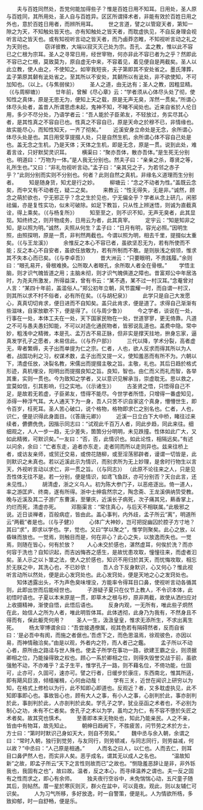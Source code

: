 <!-- { "loadSidebar": true } -->
　　夫与百姓同然处，吾党何能加得些子？惟是百姓日用不知耳。日用处，圣人原与百姓同，其所用处，圣人自与百姓异。区区所谓择术者，非能有效於百姓日用之外也，意於百姓日用者，而辨所用耳。
　　世之言道，譬之以管窥天者，第知一隙之为天，不知触处皆天也。亦有知触处之皆天者，而耽虚执见，不自反身理会视听言动之皆天也。或有知视听言动之皆天者，而乃鹵莽恣睢，不知视听言动之礼之为天则也。
　　窃详彼教，大端以寂灭灭己处为宗。吾孔、孟之教，惟以此不容已之仁根为宗耳。圣人之寻常日用，经世宰物，何亦非此不容已者为之乎？然即此不容已之仁根，莫致莫为，原自虚无中来，不容着见，着见便自是两截矣。圣人以此立教，使人由之，不使知之。如宰我短丧，夫子第即其不安处省之。墨氏薄葬，孟子第原其颡有泚处省之。至其所以不安处，其颡所以有泚处，非不欲使知，不可加知也。（以上。《与焦弱侯》）
　　圣人之道，由无达有；圣人之教，因粗显精。（《与周柳塘》）
　　廿年前，曾解《尽心章》云：“学者须从心体尽头处了彻，使知性之真体，原是无思无为，便知上天之载，原是无声无臭，浑然一贯矣。”所谓心体尽头处者，盖昔人所谓思虑未起，鬼神不知，不睹不闻处也。近来自省於人伦日用，多少不尽分处，乃语学者云：“吾人能於子臣弟友，不轻放过，务实尽其心者，是其性真之不容自已也。性真之不容自已，原是天命之於穆不已，非情缘也。故实能尽心，而知性知天，一齐了彻矣。”
　　近溪安身立命处是无念，余所谓心体尽头处是也。其日用受享提掇人处，只是自然生机，余所谓心体不容自己处是也。盖无念之生机，乃是天体；天体之生机，即是无念，原是一贯。说到此处，难着言诠，只好默契灵识耳。
　　横渠曰：“聚亦吾体，散亦吾体。”是生死无分别也。明道曰：“万物为一体。”是人我无分别也。然夫子曰：“亲亲之杀，尊贤之等，礼所生也。”又曰：“非礼勿视听言动。”孟子曰：“亲其兄之子，为若邻之赤子乎？”此则分别而实则不分别也。何者？此则自然之真机，非缘名义道理而生分别者。
　　知是随身货，知尤是行之妙。
　　柳塘云：“念之不动者为性。”盖既云念矣，而中又有不动者在，疑二之矣。
　　来教云：“性无得失，无是非。”诚然，顾念之萌於欲也，宁无邪正乎？念之生於见也，宁无偏全乎？学者从念上研几，闲邪祛偏，亦是复性实功，似未可破除。如足下教旨，只从性上辨迷悟，则诚为直截真诠，得上乘矣。（《与杨复所》）
　　知至至之，则不识不知，无声无臭者，此其显现。知终终之，则开物成务，日用云为者，此其真宰。
　　定宇云：“知是知非之知，是以照为明。”诚然，夫照从何生？孟子曰：“日月有明，容光必照。”因明生照，由照探明，原是一贯，非判然两截也。今谓以照为明，相去千里，提掇似太重矣。（《与王龙溪》）
　　余惟反之本心不容已者，虽欲坚忍无为，若有所使而不能；反之本心不自安者，虽欲任放敢为，若有所制而不敢。是则肤浅之纲领，惟求其不失本心而已矣。（《与李卓吾》）
　　昔大洲云：“只要眼明，不贵践履。”余则曰：“眼孔易开，骨根难换。公所取人者眼孔，余所取人者全在骨根。”
　　学悟主脑，则才识气魄皆道之用；主脑未彻，则才识气魄俱道之障也。昔富郑公中年居洛时，为尧夫所激发，所得益深，曾有书云：“某不遇，某不过一村汉耳。”念菴曾对人言：“某四十年前，盖滥俗人。”郑公初年立朝，风节震耀一时，而自谓一村汉，则其所以求不村不俗者，必有所在矣。（《与胡杞泉》）
　　此学只是自己大发愿心，真真切切肯求，便日进而不自知矣。盖只此肯求，便是道了。求得自己渐渐有些滋味，自家放歇不下，便是得了。（《与周少鲁》）
　　今之学者，谈说在一处，行事在一处，本体工夫在一处，天下国家民物在一处，世道寥寥，更无倚靠。凡道之不可与愚夫愚妇知能，不可以对造化通民物者，皆邪说乱道也。盖费中隐。常中妙，粗浅中之精微，本是孔、孟万古不易正脉，但非实是撑天拄地，拚身忘家，逼真发学孔子之愿者，未易信此。（《与乔户部》）
　　三代以降，学术分裂，高者虚无，卑者繁缛，夫子出而单提为仁之宗。仁者，人也，欲人反求而得其所以为人者。战国功利之习，权谋术数，孟子出而又提一义，使知羞恶而有所不为。六朝以下，清虚任放，决裂名教，宋儒出而提掇主敬之旨。主敬，礼也。其后日趋於格式形迹，真机埋没，阳明出而提掇良知之旨。良知，智也。由仁而义而礼而智，各举其重，实则一贯也。今为致知之学者，又以意识见解承当，崇虚耽无。思以救之，宜莫如信，引其影响，归之实地。（《示诸生》）
　　古圣贤之悟，只悟得自己不足，是故若无若虚，子臣弟友，悟得不能尽。今世学者所悟，只增得一番虚知见，添得一种浮气耳。大人通天下为一身，吾人只苦不识自家这个真身，懵懵世生，即令百岁，枉死耳。圣人苦心破口，说个格物，格物即求仁之别名也。仁者，人也，识仁，便是识得此身面目。（《答唐元卿》）
　　近溪一日立白下大中桥，睹往过来续者，儦儦侁侁，因揩示同志曰：“试观此千百万人者，同此步趋，同此来往。细细观之，人人一步一趋，无少差失，箇箇分分明明，未见跌撞。性体如此广大，又如此精微，可默识矣。”一友曰：“否，否，此情识也。如此论性，相隔远矣。”有述以问余，余曰：“亡者东走，追者亦东走，走者同而所以走则异也。兹来往桥上者，或访友亲师，或贸迁交易，或傍花随柳，或至淫荡邪辟者，谩谓一切皆是，此则默识之未真也。若以近溪此示为情识，而别求所为无上妙理，是舍时行物生以言天，外视听言动以求仁，非一贯之旨。（《与同志》）
（此原不论往来之人，只是见吾性体无往不是。若一分别，便是情识，如鸢飞鱼跃，亦可分别否？天台此言，还未见性。）
　　胡清虚，浙之义乌人。初为陈大参门子，以恶疮逐出。倚一道人，率之游匡庐、终南，遂有所得。浙中士绅翕然宗之，陶念斋、王龙溪俱纳贽受教。晚与近溪及其二子游广东曹溪，至肇庆，近溪长子病死，次子痛其兄，爇香掌上，灼烂而死，清虚亦死。
　　邓豁渠言：“常住真心，与后天不相联属。”此极邪之说。近日谈禅者，百般病症，皆由此。盖心事判，内外歧，孟子所云“离”，明道所云“两截”者是也。（《与子健》）
　　心体广大神妙，岂可把捉幽囚於腔子方寸地？其曰“求”，即求以学也。学，觉也。又曰“学以聚之”，惟学则聚矣。此心之放，以昏昧而放也。一觉焉，则触目而是，何在非心？此心之失，以放逸而失也。一觉焉，则随在皆心，何有於放？
　　人心未交於感也，湛然虚耳，何俟於洗？而亦何容于洗也？自知识起，而吉凶悔吝之感生，是故忧患攻取，憧憧往来，而虚者汩矣。圣人示之以卜筮之法，使人之於感也，知识不用归於其天，而忧悔攻取，相忘於无朕之中，其洗心也，不已妙欤！
　　吾人合下反身默识，心又何心？惟此视听言动所以然处，便是此心发窍处也。此心发窍处，便是天地之心之发窍处也。
　　知体透露出头，不为声色臭味埋没，方能率令得耳目口鼻，使视听言动各循其则，此即出世而后能经世也。
　　子游疑子夏只在仪节上教人，不令识本体，此初悟时语也。子夏以本末原是一贯，即草木之根与杪，原非两截，故使从洒扫应对上收摄精神，渐使自悟，此悟后语也。
　　反身内观，一无所有，唯此些子炯然在此，始信人之所为人者，唯此明哲体耳。此体透彻，此身乃为我有，不然身且不得而有，保此躯壳何用？
　　圣人一生，汲汲皇皇，惟求无添所生，不求出离生死。
　　杨太宰博谓余曰：“吾尝接遇僚属，视其色若有隔碍然者，反而自省曰：‘是必吾中有阂，而施之者倨也。’吾虑下之，而色思温焉，徐观彼色，亦因以易，而神情融洽矣。”由是以观，外者内之符，而人者己之鑑。
　　孟子所以不动心者，原所由之路迳与世人殊也。使孟子所学在事功一路，欲建王霸之业，则须据卿相之位，乃能操得致之权也。顾心一系於卿相之位，则得失毁誉交战于前，虽欲强勉不动，不亦难乎？孟子生平，惟学孔子一路，则不藉名位，不倚功能，仕固可，止亦可，久固可，速亦可。譬之行者，日缓步於康庄，东西南北，惟其所适，即有飓风巨浪，倾樯摧楫，心何由动哉！
　　学有三关，近世在闻识上研穷以为知，在格式上修检以为行，此不知即心即道也。反观近？者，又多耽虚执见，此不知即事即心也。事故皆心也，顾有大人之事，有小人之事，心剖判於此，事亦剖判於此，事剖判於此，人亦剖判於此矣。学孔子之学，犹业巫函之术者也，不必别为制心之功，未有不仁者矣。舍孔子之术以为学，虽均之为仁，有不容不堕於矢匠之术者矣。故其究也慎术。
　　至善即本来无物处也，知此乃能亲民。人之不亲，皆由中有物耳，故先知止。
　　朝绅日趋阙下，不胜疲苦，问节劳之术於方士，方士曰：“第时时默识己身如天大，则自不劳矣。”
　　魏中丞与余入朝，余谓之曰：“常时入朝，独行到觉劳，与友同行，则劳顿减，与同志同行，则劳益减，何以故？”中丞曰：“人己原是相通。”
　　人而名之曰人，以仁也。人而去仁，则耳目口鼻俨然人也，而实非人矣。恶乎成名，谓其无以成人之名也。
　　“温故知新”之故，即孟子所云“天下之言性则故而已”之故也。“恻隐羞恶辞让是非，非外铄我也，我固有之也”，故曰故。温者，反之本心，而寻绎温养之谓也。夫一反之固有之性而求之，即心有余师。
　　独夫夜行空谷中，未免惴惴心动，五尺童子随其后，则帖然。厝一星於寒灰则灭，群火在盆中，可以竟夜。观此，则以友辅仁可识矣。
　　人为习气所移，多好放逸，时一自警策，便是礼。人为情欲所梏，多致抑郁，时一自舒畅，便是乐。
